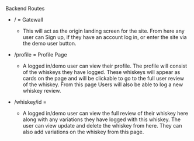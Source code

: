 Backend Routes

- / = Gatewall
  - This will act as the origin landing screen for the site. From here any user can Sign up, if they have an account log in, or enter the site via the demo user button. 

- /profile = Profile Page
  - A logged in/demo user can view their profile. The profile will consist of the whiskeys they have logged. These whiskeys will appear as cards on the page and will be clickable to go to the full user review of the whiskey. From this page Users will also be able to log a new whiskey review. 

- /whiskey/id = 
  - A logged in/demo user can view the full review of their whiskey here along with any variations they have logged with this whiskey. The user can view update and delete the whiskey from here. They can also add variations on the whiskey from this page.
